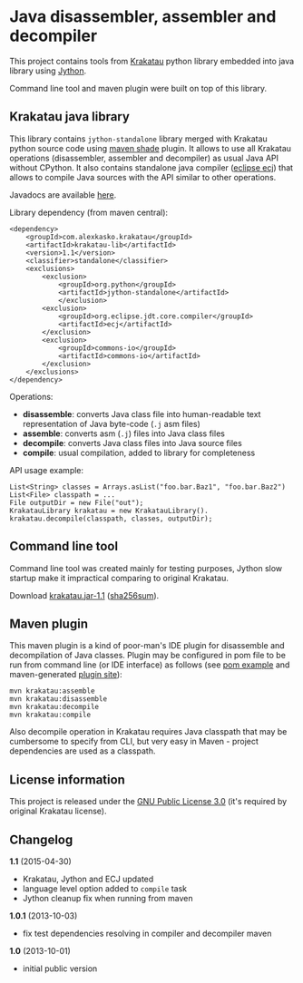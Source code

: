 Java disassembler, assembler and decompiler
===========================================

This project contains tools from [Krakatau](https://github.com/Storyyeller/Krakatau) python library
embedded into java library using [Jython](http://www.jython.org/).

Command line tool and maven plugin were built on top of this library.

Krakatau java library
---------------------

This library contains `jython-standalone` library merged with Krakatau python source code using [maven shade](http://maven.apache.org/plugins/maven-shade-plugin/) plugin.
It allows to use all Krakatau operations (disassembler, assembler and decompiler) as usual Java API without CPython.
It also contains standalone java compiler ([eclipse ecj](http://www.eclipse.org/jdt/core/)) that allows to compile
Java sources with the API similar to other operations.

Javadocs are available [here](http://alexkasko.com/krakatau-java/javadocs/).

Library dependency (from maven central):

    <dependency>
        <groupId>com.alexkasko.krakatau</groupId>
        <artifactId>krakatau-lib</artifactId>
        <version>1.1</version>
        <classifier>standalone</classifier>
        <exclusions>
            <exclusion>
                <groupId>org.python</groupId>
                <artifactId>jython-standalone</artifactId>
                </exclusion>
            <exclusion>
                <groupId>org.eclipse.jdt.core.compiler</groupId>
                <artifactId>ecj</artifactId>
            </exclusion>
            <exclusion>
                <groupId>commons-io</groupId>
                <artifactId>commons-io</artifactId>
            </exclusion>
        </exclusions>
    </dependency>

Operations:

 - **disassemble**: converts Java class file into human-readable text representation of Java byte-code (`.j` asm files)
 - **assemble**: converts asm (`.j`) files into Java class files
 - **decompile**: converts Java class files into Java source files
 - **compile**: usual compilation, added to library for completeness

API usage example:

    List<String> classes = Arrays.asList("foo.bar.Baz1", "foo.bar.Baz2")
    List<File> classpath = ...
    File outputDir = new File("out");
    KrakatauLibrary krakatau = new KrakatauLibrary().
    krakatau.decompile(classpath, classes, outputDir);

Command line tool
-----------------

Command line tool was created mainly for testing purposes, Jython slow startup make it impractical comparing to
original Krakatau.

Download [krakatau.jar-1.1](https://bitbucket.org/alexkasko/share/downloads/krakatau-1.1.jar) ([sha256sum](http://alexkasko.com/krakatau-java/checksums/krakatau-1.1.jar.sha256)).

Maven plugin
------------

This maven plugin is a kind of poor-man's IDE plugin for disassemble and decompilation of Java classes.
Plugin may be configured in pom file to be run from command line (or IDE interface) as follows
(see [pom example](https://github.com/alexkasko/krakatau-java/blob/master/krakatau-maven-plugin-test/pom.xml#L53)
and maven-generated [plugin site](http://alexkasko.com/krakatau-java/site/)):

    mvn krakatau:assemble
    mvn krakatau:disassemble
    mvn krakatau:decompile
    mvn krakatau:compile

Also decompile operation in Krakatau requires Java classpath that may be cumbersome to specify from CLI,
but very easy in Maven - project dependencies are used as a classpath.

License information
-------------------

This project is released under the [GNU Public License 3.0](http://opensource.org/licenses/gpl-3.0.html)
(it's required by original Krakatau license).

Changelog
---------

**1.1** (2015-04-30)

 * Krakatau, Jython and ECJ updated
 * language level option added to `compile` task
 * Jython cleanup fix when running from maven

**1.0.1** (2013-10-03)

 * fix test dependencies resolving in compiler and decompiler maven

**1.0** (2013-10-01)

 * initial public version
